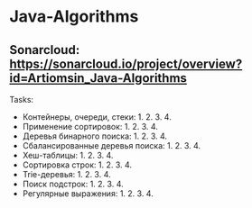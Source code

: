 # Java-Algorithms
## Sonarcloud: https://sonarcloud.io/project/overview?id=Artiomsin_Java-Algorithms
Tasks:
- Контейнеры, очереди, стеки:
  1.
  2. 
  3.
  4.
- Применение сортировок:
  1.
  2. 
  3.
  4.
- Деревья бинарного поиска:
  1.
  2. 
  3.
  4.
- Сбалансированные деревья поиска:
  1.
  2. 
  3.
  4.
- Хеш-таблицы:
  1.
  2. 
  3.
  4.
- Сортировка строк:
  1.
  2. 
  3.
  4.
- Trie-деревья:
  1.
  2. 
  3.
  4.
- Поиск подстрок:
  1.
  2. 
  3.
  4.
- Регулярные выражения:
  1.
  2. 
  3.
  4.
